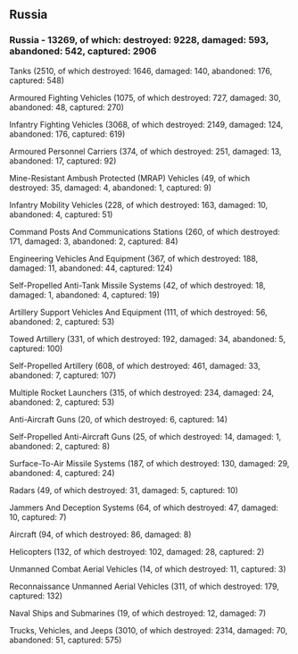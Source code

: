 
 
 ## Russia
 
 ### Russia - 13269, of which: destroyed: 9228, damaged: 593, abandoned: 542, captured: 2906

 

 

 Tanks (2510, of which destroyed: 1646, damaged: 140, abandoned: 176, captured: 548)

 Armoured Fighting Vehicles (1075, of which destroyed: 727, damaged: 30, abandoned: 48, captured: 270)

 Infantry Fighting Vehicles (3068, of which destroyed: 2149, damaged: 124, abandoned: 176, captured: 619)

 Armoured Personnel Carriers (374, of which destroyed: 251, damaged: 13, abandoned: 17, captured: 92)

 Mine-Resistant Ambush Protected (MRAP) Vehicles (49, of which destroyed: 35, damaged: 4, abandoned: 1, captured: 9)

 Infantry Mobility Vehicles (228, of which destroyed: 163, damaged: 10, abandoned: 4, captured: 51)

 Command Posts And Communications Stations (260, of which destroyed: 171, damaged: 3, abandoned: 2, captured: 84)

 Engineering Vehicles And Equipment (367, of which destroyed: 188, damaged: 11, abandoned: 44, captured: 124)

 Self-Propelled Anti-Tank Missile Systems (42, of which destroyed: 18, damaged: 1, abandoned: 4, captured: 19)

 Artillery Support Vehicles And Equipment (111, of which destroyed: 56, abandoned: 2, captured: 53)

 Towed Artillery (331, of which destroyed: 192, damaged: 34, abandoned: 5, captured: 100)

 Self-Propelled Artillery (608, of which destroyed: 461, damaged: 33, abandoned: 7, captured: 107)

 Multiple Rocket Launchers (315, of which destroyed: 234, damaged: 24, abandoned: 2, captured: 53)

 Anti-Aircraft Guns (20, of which destroyed: 6, captured: 14)

 Self-Propelled Anti-Aircraft Guns (25, of which destroyed: 14, damaged: 1, abandoned: 2, captured: 8)

 Surface-To-Air Missile Systems (187, of which destroyed: 130, damaged: 29, abandoned: 4, captured: 24)

 Radars (49, of which destroyed: 31, damaged: 5, captured: 10)

 Jammers And Deception Systems (64, of which destroyed: 47, damaged: 10, captured: 7)

 Aircraft (94, of which destroyed: 86, damaged: 8)

 Helicopters (132, of which destroyed: 102, damaged: 28, captured: 2)

 Unmanned Combat Aerial Vehicles (14, of which destroyed: 11, captured: 3)

 Reconnaissance Unmanned Aerial Vehicles (311, of which destroyed: 179, captured: 132)

 Naval Ships and Submarines (19, of which destroyed: 12, damaged: 7)

 Trucks, Vehicles, and Jeeps (3010, of which destroyed: 2314, damaged: 70, abandoned: 51, captured: 575)

